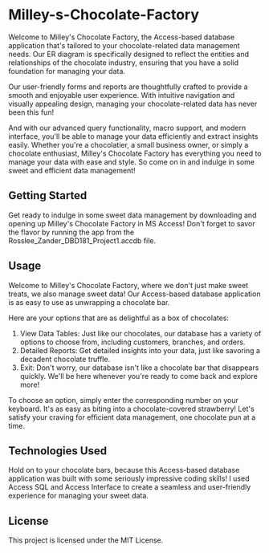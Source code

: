 # Milley-s-Chocolate-Factory
Welcome to Milley's Chocolate Factory, the Access-based database application that's tailored to your chocolate-related data management needs. Our ER diagram is specifically designed to reflect the entities and relationships of the chocolate industry, ensuring that you have a solid foundation for managing your data.

Our user-friendly forms and reports are thoughtfully crafted to provide a smooth and enjoyable user experience. With intuitive navigation and visually appealing design, managing your chocolate-related data has never been this fun!

And with our advanced query functionality, macro support, and modern interface, you'll be able to manage your data efficiently and extract insights easily. Whether you're a chocolatier, a small business owner, or simply a chocolate enthusiast, Milley's Chocolate Factory has everything you need to manage your data with ease and style. So come on in and indulge in some sweet and efficient data management!

## Getting Started
Get ready to indulge in some sweet data management by downloading and opening up Milley's Chocolate Factory in MS Access! Don't forget to savor the flavor by running the app from the Rosslee_Zander_DBD181_Project1.accdb file.

## Usage
Welcome to Milley's Chocolate Factory, where we don't just make sweet treats, we also manage sweet data! Our Access-based database application is as easy to use as unwrapping a chocolate bar.

Here are your options that are as delightful as a box of chocolates:

1.  View Data Tables: Just like our chocolates, our database has a variety of options to choose from, including customers, branches, and orders.
2.  Detailed Reports: Get detailed insights into your data, just like savoring a decadent chocolate truffle.
3.  Exit: Don't worry, our database isn't like a chocolate bar that disappears quickly. We'll be here whenever you're ready to come back and explore more!

To choose an option, simply enter the corresponding number on your keyboard. It's as easy as biting into a chocolate-covered strawberry! Let's satisfy your craving for efficient data management, one chocolate pun at a time.

## Technologies Used
Hold on to your chocolate bars, because this Access-based database application was built with some seriously impressive coding skills! I used Access SQL and Access Interface to create a seamless and user-friendly experience for managing your sweet data.

## License
This project is licensed under the MIT License.
